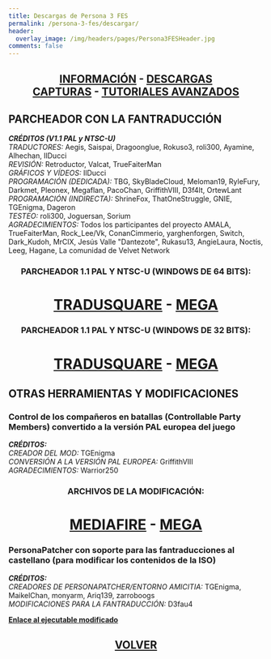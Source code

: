 ```yaml
---
title: Descargas de Persona 3 FES
permalink: /persona-3-fes/descargar/
header:
  overlay_image: /img/headers/pages/Persona3FESHeader.jpg
comments: false
---
```

<h2 style="text-align: center;"><strong><a href="/persona-3-fes/informacion/">INFORMACIÓN</a> - <a href="/persona-3-fes/descargar/">DESCARGAS</a><br>  
<a href="/persona-3-fes/capturas/">CAPTURAS</a> - <a href="/persona-3-fes/tutoriales/">TUTORIALES AVANZADOS</a><br></strong></h2>

## PARCHEADOR CON LA FANTRADUCCIÓN

_**CRÉDITOS (V1.1 PAL y NTSC-U)**_  
*TRADUCTORES:* Aegis, Saispai, Dragoonglue, Rokuso3, roli300, Ayamine, Alhechan, IlDucci  
*REVISIÓN:* Retroductor, Valcat, TrueFaiterMan  
*GRÁFICOS Y VÍDEOS:* IlDucci  
*PROGRAMACIÓN (DEDICADA):* TBG, SkyBladeCloud, Meloman19, RyleFury, Darkmet, Pleonex, Megaflan, PacoChan, GriffithVIII, D3f4lt, OrtewLant  
*PROGRAMACIÓN (INDIRECTA):* ShrineFox, ThatOneStruggle, GNIE, TGEnigma, Dageron  
*TESTEO:* roli300, Joguersan, Sorium  
*AGRADECIMIENTOS:* Todos los participantes del proyecto AMALA, TrueFaiterMan, Rock_Lee/Vk, ConanCimmerio, yarghenforgen, Switch, Dark_Kudoh, MrClX, Jesús Valle "Dantezote", Rukasu13, AngieLaura, Noctis, Leeg, Hagane, La comunidad de Velvet Network

<h3 style="text-align: center;">PARCHEADOR 1.1 PAL Y NTSC-U (WINDOWS DE 64 BITS):</h3>

<h1 style="text-align: center;"><strong><a href="https://tradusquare.es/parches/TraduccionesTioVictor/P3FES-TraduccionAlCastellano-Parcheador64bits.7z" target="_blank">TRADUSQUARE</a> - <a href="https://mega.nz/file/Id0zBSbJ#oAbXnk20SYr9SPX0DysaYIhe4tNeNkSTz9F7Gb8w5B0" target="_blank">MEGA</a></strong></h1>

<h3 style="text-align: center;">PARCHEADOR 1.1 PAL Y NTSC-U (WINDOWS DE 32 BITS):</h3>

<h1 style="text-align: center;"><strong><a href="https://tradusquare.es/parches/TraduccionesTioVictor/P3FES-TraduccionAlCastellano-Parcheador32bits.7z" target="_blank">TRADUSQUARE</a> - <a href="https://mega.nz/file/QEVSRDbB#3tQhBOC44U2z6InzS1lL6jLSekiNNnNtZGUyz9ZOIvI" target="_blank">MEGA</a></strong></h1>

## OTRAS HERRAMIENTAS Y MODIFICACIONES

### Control de los compañeros en batallas (Controllable Party Members) convertido a la versión PAL europea del juego

_**CRÉDITOS:**_  
*CREADOR DEL MOD:* TGEnigma  
*CONVERSIÓN A LA VERSIÓN PAL EUROPEA:* GriffithVIII  
*AGRADECIMIENTOS:* Warrior250  

<h3 style="text-align: center;">ARCHIVOS DE LA MODIFICACIÓN:</h3>

<h1 style="text-align: center;"><strong><a href="https://www.mediafire.com/file/2pcb1hjsfk5x3yn/P3FES_Controllable_Party_Members_Mod_for_the_PAL_version_1.0.7z/file" target="_blank">MEDIAFIRE</a> - <a href="https://mega.nz/file/UNsiSTYa#jD-kOmsnkj8CQdvdDJ_-lCA311TsLfJ5WYhCgwEk52o" target="_blank">MEGA</a></strong></h1>

### PersonaPatcher con soporte para las fantraducciones al castellano (para modificar los contenidos de la ISO)

_**CRÉDITOS:**_  
*CREADORES DE PERSONAPATCHER/ENTORNO AMICITIA:* TGEnigma, MaikelChan, monyarm, Ariq139, zarroboogs  
*MODIFICACIONES PARA LA FANTRADUCCIÓN:* D3fau4  

**[Enlace al ejecutable modificado](https://github.com/D3fau4/Amicitia/releases)**

<h2 style="text-align: center;"><a href="/persona-3-fes/"><strong>VOLVER</strong></a></h2>



